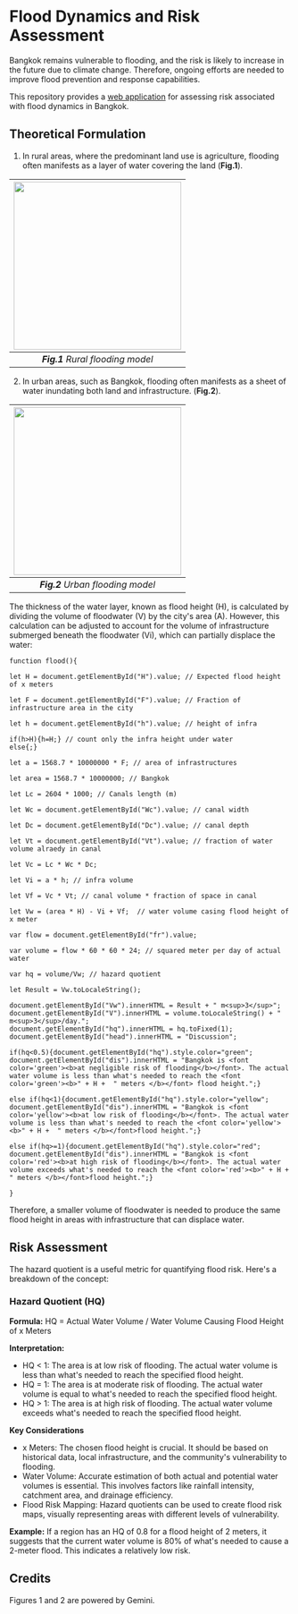 # Flood Dynamics and Risk Assessment
 Bangkok remains vulnerable to flooding, and the risk is likely to increase in the future due to climate change. Therefore, ongoing efforts are needed to improve flood prevention and response capabilities. 
 
 This repository provides a [web application](https://kietpawpan.github.io/flood/flood.html) for assessing risk associated with flood dynamics in Bangkok. 

## Theoretical Formulation
1. In rural areas, where the predominant land use is agriculture, flooding often manifests as a layer of water covering the land (__Fig.1__).

|<img src="https://kietpawpan.github.io/flood/flood0.jpg" width="300" height="300">
|:--:| 
| *__Fig.1__ Rural flooding model* | 

2. In urban areas, such as Bangkok, flooding often manifests as a sheet of water inundating both land and infrastructure. (__Fig.2__).         

|<img src="https://kietpawpan.github.io/flood/flood.jpg" width="300" height="300">
|:--:| 
| *__Fig.2__ Urban flooding model* |

The thickness of the water layer, known as flood height (H), is calculated by dividing the volume of floodwater (V) by the city's area (A). However, this calculation can be adjusted to account for the volume of infrastructure submerged beneath the floodwater (Vi), which can partially displace the water:

```
function flood(){

let H = document.getElementById("H").value; // Expected flood height of x meters

let F = document.getElementById("F").value; // Fraction of infrastructure area in the city

let h = document.getElementById("h").value; // height of infra

if(h>H){h=H;} // count only the infra height under water
else{;}

let a = 1568.7 * 10000000 * F; // area of infrastructures

let area = 1568.7 * 10000000; // Bangkok

let Lc = 2604 * 1000; // Canals length (m)

let Wc = document.getElementById("Wc").value; // canal width

let Dc = document.getElementById("Dc").value; // canal depth

let Vt = document.getElementById("Vt").value; // fraction of water volume alraedy in canal

let Vc = Lc * Wc * Dc;

let Vi = a * h; // infra volume

let Vf = Vc * Vt; // canal volume * fraction of space in canal

let Vw = (area * H) - Vi + Vf;  // water volume casing flood height of x meter

var flow = document.getElementById("fr").value;

var volume = flow * 60 * 60 * 24; // squared meter per day of actual water

var hq = volume/Vw; // hazard quotient

let Result = Vw.toLocaleString();

document.getElementById("Vw").innerHTML = Result + " m<sup>3</sup>";
document.getElementById("V").innerHTML = volume.toLocaleString() + " m<sup>3</sup>/day.";
document.getElementById("hq").innerHTML = hq.toFixed(1);
document.getElementById("head").innerHTML = "Discussion";

if(hq<0.5){document.getElementById("hq").style.color="green";
document.getElementById("dis").innerHTML = "Bangkok is <font color='green'><b>at negligible risk of flooding</b></font>. The actual water volume is less than what's needed to reach the <font color='green'><b>" + H +  " meters </b></font> flood height.";}

else if(hq<1){document.getElementById("hq").style.color="yellow";
document.getElementById("dis").innerHTML = "Bangkok is <font color='yellow'><b>at low risk of flooding</b></font>. The actual water volume is less than what's needed to reach the <font color='yellow'><b>" + H +  " meters </b></font>flood height.";}

else if(hq>=1){document.getElementById("hq").style.color="red";
document.getElementById("dis").innerHTML = "Bangkok is <font color='red'><b>at high risk of flooding</b></font>. The actual water volume exceeds what's needed to reach the <font color='red'><b>" + H +  " meters </b></font>flood height.";}

}

```
Therefore, a smaller volume of floodwater is needed to produce the same flood height in areas with infrastructure that can displace water.

## Risk Assessment
The hazard quotient is a useful metric for quantifying flood risk. Here's a breakdown of the concept:

### Hazard Quotient (HQ)
__Formula:__ HQ = Actual Water Volume / Water Volume Causing Flood Height of x Meters

__Interpretation:__
- HQ < 1: The area is at low risk of flooding. The actual water volume is less than what's needed to reach the specified flood height.
- HQ = 1: The area is at moderate risk of flooding. The actual water volume is equal to what's needed to reach the specified flood height.
- HQ > 1: The area is at high risk of flooding. The actual water volume exceeds what's needed to reach the specified flood height.

__Key Considerations__
- x Meters: The chosen flood height is crucial. It should be based on historical data, local infrastructure, and the community's vulnerability to flooding.
- Water Volume: Accurate estimation of both actual and potential water volumes is essential. This involves factors like rainfall intensity, catchment area, and drainage efficiency.
- Flood Risk Mapping: Hazard quotients can be used to create flood risk maps, visually representing areas with different levels of vulnerability.

__Example:__
If a region has an HQ of 0.8 for a flood height of 2 meters, it suggests that the current water volume is 80% of what's needed to cause a 2-meter flood. This indicates a relatively low risk.


## Credits
Figures 1 and 2 are powered by Gemini.

